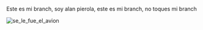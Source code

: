 Este es mi branch, soy alan pierola, este es mi branch, no toques mi branch

![se_le_fue_el_avion](https://pbs.twimg.com/media/FaqqDt0XoAMZX8V.jpg)
